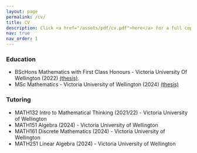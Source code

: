 ```yaml
---
layout: page
permalink: /cv/
title: CV
description: Click <a href="/assets/pdf/cv.pdf">here</a> for a full copy of my CV.
nav: true
nav_order: 1
---
```


<h3> Education </h3>

- BScHons Mathematics with First Class Honours - Victoria University Of Wellington (2022) <a href="/assets/pdf/honoursthesis.pdf">(thesis)</a>.
- MSc Mathematics - Victoria University of Wellington (2024) <a href="/assets/pdf/mscthesis.pdf">(thesis)</a> 

<h3> Tutoring </h3>

- MATH132 Intro to Mathematical Thinking (2021/22) - Victoria University of Wellington
- MATH151 Algebra (2024) - Victoria University of Wellington
- MATH161 Discrete Mathematics (2024) - Victoria University of Wellington
- MATH251 Linear Algebra (2024) - Victoria University of Wellington

